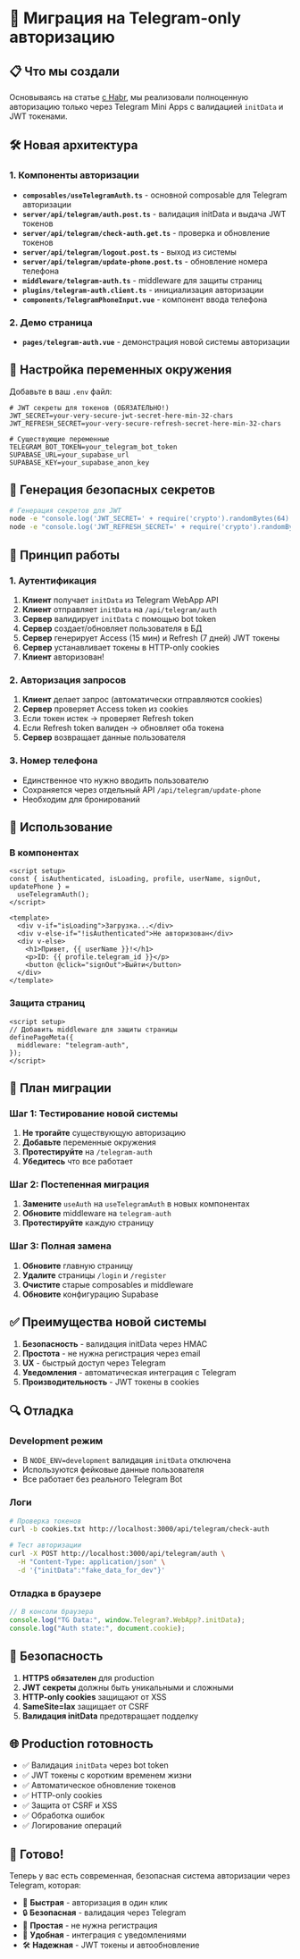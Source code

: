 # 🚀 Миграция на Telegram-only авторизацию

## 📋 Что мы создали

Основываясь на статье [с Habr](https://habr.com/ru/articles/889270/), мы реализовали полноценную авторизацию только через Telegram Mini Apps с валидацией `initData` и JWT токенами.

## 🛠️ Новая архитектура

### 1. Компоненты авторизации

- **`composables/useTelegramAuth.ts`** - основной composable для Telegram авторизации
- **`server/api/telegram/auth.post.ts`** - валидация initData и выдача JWT токенов
- **`server/api/telegram/check-auth.get.ts`** - проверка и обновление токенов
- **`server/api/telegram/logout.post.ts`** - выход из системы
- **`server/api/telegram/update-phone.post.ts`** - обновление номера телефона
- **`middleware/telegram-auth.ts`** - middleware для защиты страниц
- **`plugins/telegram-auth.client.ts`** - инициализация авторизации
- **`components/TelegramPhoneInput.vue`** - компонент ввода телефона

### 2. Демо страница

- **`pages/telegram-auth.vue`** - демонстрация новой системы авторизации

## 🔧 Настройка переменных окружения

Добавьте в ваш `.env` файл:

```env
# JWT секреты для токенов (ОБЯЗАТЕЛЬНО!)
JWT_SECRET=your-very-secure-jwt-secret-here-min-32-chars
JWT_REFRESH_SECRET=your-very-secure-refresh-secret-here-min-32-chars

# Существующие переменные
TELEGRAM_BOT_TOKEN=your_telegram_bot_token
SUPABASE_URL=your_supabase_url
SUPABASE_KEY=your_supabase_anon_key
```

## 🚨 Генерация безопасных секретов

```bash
# Генерация секретов для JWT
node -e "console.log('JWT_SECRET=' + require('crypto').randomBytes(64).toString('hex'))"
node -e "console.log('JWT_REFRESH_SECRET=' + require('crypto').randomBytes(64).toString('hex'))"
```

## 🎯 Принцип работы

### 1. Аутентификация

1. **Клиент** получает `initData` из Telegram WebApp API
2. **Клиент** отправляет `initData` на `/api/telegram/auth`
3. **Сервер** валидирует `initData` с помощью bot token
4. **Сервер** создает/обновляет пользователя в БД
5. **Сервер** генерирует Access (15 мин) и Refresh (7 дней) JWT токены
6. **Сервер** устанавливает токены в HTTP-only cookies
7. **Клиент** авторизован!

### 2. Авторизация запросов

1. **Клиент** делает запрос (автоматически отправляются cookies)
2. **Сервер** проверяет Access token из cookies
3. Если токен истек → проверяет Refresh token
4. Если Refresh token валиден → обновляет оба токена
5. **Сервер** возвращает данные пользователя

### 3. Номер телефона

- Единственное что нужно вводить пользователю
- Сохраняется через отдельный API `/api/telegram/update-phone`
- Необходим для бронирований

## 📱 Использование

### В компонентах

```vue
<script setup>
const { isAuthenticated, isLoading, profile, userName, signOut, updatePhone } =
  useTelegramAuth();
</script>

<template>
  <div v-if="isLoading">Загрузка...</div>
  <div v-else-if="!isAuthenticated">Не авторизован</div>
  <div v-else>
    <h1>Привет, {{ userName }}!</h1>
    <p>ID: {{ profile.telegram_id }}</p>
    <button @click="signOut">Выйти</button>
  </div>
</template>
```

### Защита страниц

```vue
<script setup>
// Добавить middleware для защиты страницы
definePageMeta({
  middleware: "telegram-auth",
});
</script>
```

## 🔄 План миграции

### Шаг 1: Тестирование новой системы

1. **Не трогайте** существующую авторизацию
2. **Добавьте** переменные окружения
3. **Протестируйте** на `/telegram-auth`
4. **Убедитесь** что все работает

### Шаг 2: Постепенная миграция

1. **Замените** `useAuth` на `useTelegramAuth` в новых компонентах
2. **Обновите** middleware на `telegram-auth`
3. **Протестируйте** каждую страницу

### Шаг 3: Полная замена

1. **Обновите** главную страницу
2. **Удалите** страницы `/login` и `/register`
3. **Очистите** старые composables и middleware
4. **Обновите** конфигурацию Supabase

## ✅ Преимущества новой системы

1. **Безопасность** - валидация initData через HMAC
2. **Простота** - не нужна регистрация через email
3. **UX** - быстрый доступ через Telegram
4. **Уведомления** - автоматическая интеграция с Telegram
5. **Производительность** - JWT токены в cookies

## 🔍 Отладка

### Development режим

- В `NODE_ENV=development` валидация `initData` отключена
- Используются фейковые данные пользователя
- Все работает без реального Telegram Bot

### Логи

```bash
# Проверка токенов
curl -b cookies.txt http://localhost:3000/api/telegram/check-auth

# Тест авторизации
curl -X POST http://localhost:3000/api/telegram/auth \
  -H "Content-Type: application/json" \
  -d '{"initData":"fake_data_for_dev"}'
```

### Отладка в браузере

```javascript
// В консоли браузера
console.log("TG Data:", window.Telegram?.WebApp?.initData);
console.log("Auth state:", document.cookie);
```

## 🚨 Безопасность

1. **HTTPS обязателен** для production
2. **JWT секреты** должны быть уникальными и сложными
3. **HTTP-only cookies** защищают от XSS
4. **SameSite=lax** защищает от CSRF
5. **Валидация initData** предотвращает подделку

## 🌐 Production готовность

- ✅ Валидация `initData` через bot token
- ✅ JWT токены с коротким временем жизни
- ✅ Автоматическое обновление токенов
- ✅ HTTP-only cookies
- ✅ Защита от CSRF и XSS
- ✅ Обработка ошибок
- ✅ Логирование операций

## 🎉 Готово!

Теперь у вас есть современная, безопасная система авторизации через Telegram, которая:

- 🚀 **Быстрая** - авторизация в один клик
- 🔒 **Безопасная** - валидация через Telegram
- 🎯 **Простая** - не нужна регистрация
- 📱 **Удобная** - интеграция с уведомлениями
- 🛠️ **Надежная** - JWT токены и автообновление

